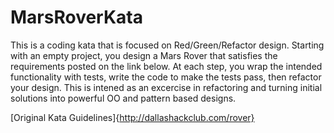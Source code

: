 # MarsRoverKata
This is a coding kata that is focused on Red/Green/Refactor design. Starting with an empty project, you design a Mars Rover that
satisfies the requirements posted on the link below. At each step, you wrap the intended functionality with tests, write the code
to make the tests pass, then refactor your design. This is intened as an excercise in refactoring and turning initial solutions
into powerful OO and pattern based designs.

[Original Kata Guidelines]{http://dallashackclub.com/rover}
